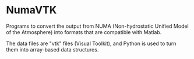 # NumaVTK
Programs to convert the output from NUMA (Non-hydrostatic Unified Model of the Atmosphere) into formats that are compatible with Matlab.

The data files are "vtk" files (Visual Toolkit), and Python is used to turn them into array-based data structures.
